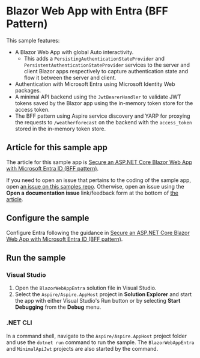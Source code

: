 # Blazor Web App with Entra (BFF Pattern)

This sample features:

- A Blazor Web App with global Auto interactivity.
  - This adds a `PersistingAuthenticationStateProvider` and `PersistentAuthenticationStateProvider` services to the
    server and client Blazor apps respectively to capture authentication state and flow it between the server and client.
- Authentication with Microsoft Entra using Microsoft Identity Web packages.
- A minimal API backend using the `JwtBearerHandler` to validate JWT tokens saved by the Blazor app using the in-memory token store for the access token.
- The BFF pattern using Aspire service discovery and YARP for proxying the requests to `/weatherforecast` on the backend with the `access_token` stored in the in-memory token store.

## Article for this sample app

The article for this sample app is [Secure an ASP.NET Core Blazor Web App with Microsoft Entra ID (BFF pattern)](https://learn.microsoft.com/aspnet/core/blazor/security/blazor-web-app-with-entra?pivots=with-bff-pattern).

If you need to open an issue that pertains to the coding of the sample app, open [an issue on this samples repo](https://github.com/dotnet/blazor-samples/issues). Otherwise, open an issue using the **Open a documentation issue** link/feedback form at the bottom of [the article](https://learn.microsoft.com/aspnet/core/blazor/security/blazor-web-app-with-entra?pivots=with-bff-pattern).

## Configure the sample

Configure Entra following the guidance in [Secure an ASP.NET Core Blazor Web App with Microsoft Entra ID (BFF pattern)](https://learn.microsoft.com/aspnet/core/blazor/security/blazor-web-app-with-entra?pivots=with-bff-pattern).

## Run the sample

### Visual Studio

1. Open the `BlazorWebAppEntra` solution file in Visual Studio.
1. Select the `Aspire/Aspire.AppHost` project in **Solution Explorer** and start the app with either Visual Studio's Run button or by selecting **Start Debugging** from the **Debug** menu.

### .NET CLI

In a command shell, navigate to the `Aspire/Aspire.AppHost` project folder and use the `dotnet run` command to run the sample. The `BlazorWebAppEntra` and `MinimalApiJwt` projects are also started by the command.
